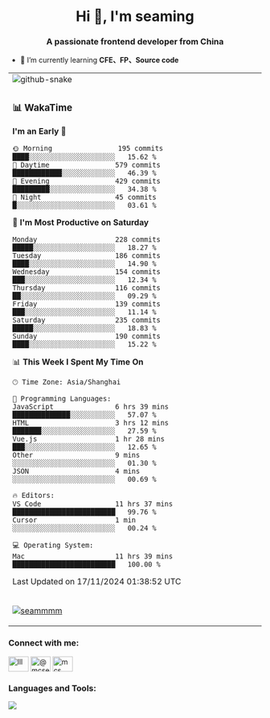<h1 align="center">Hi 👋, I'm seaming</h1>
<h3 align="center">A passionate frontend developer from China</h3>

- 🌱 I’m currently learning **CFE、FP、Source code**

<div align="center">

<table>

<tr><td>
  <img alt="github-snake" src="profile-snake-contrib/github-user-contribution.svg"/>
</td></tr>

<tr><td>

### 📊 WakaTime

<!--START_SECTION:waka-->
**I'm an Early 🐤** 

```text
🌞 Morning                195 commits         ████░░░░░░░░░░░░░░░░░░░░░   15.62 % 
🌆 Daytime                579 commits         ████████████░░░░░░░░░░░░░   46.39 % 
🌃 Evening                429 commits         █████████░░░░░░░░░░░░░░░░   34.38 % 
🌙 Night                  45 commits          █░░░░░░░░░░░░░░░░░░░░░░░░   03.61 % 
```
📅 **I'm Most Productive on Saturday** 

```text
Monday                   228 commits         █████░░░░░░░░░░░░░░░░░░░░   18.27 % 
Tuesday                  186 commits         ████░░░░░░░░░░░░░░░░░░░░░   14.90 % 
Wednesday                154 commits         ███░░░░░░░░░░░░░░░░░░░░░░   12.34 % 
Thursday                 116 commits         ██░░░░░░░░░░░░░░░░░░░░░░░   09.29 % 
Friday                   139 commits         ███░░░░░░░░░░░░░░░░░░░░░░   11.14 % 
Saturday                 235 commits         █████░░░░░░░░░░░░░░░░░░░░   18.83 % 
Sunday                   190 commits         ████░░░░░░░░░░░░░░░░░░░░░   15.22 % 
```


📊 **This Week I Spent My Time On** 

```text
🕑︎ Time Zone: Asia/Shanghai

💬 Programming Languages: 
JavaScript               6 hrs 39 mins       ██████████████░░░░░░░░░░░   57.07 % 
HTML                     3 hrs 12 mins       ███████░░░░░░░░░░░░░░░░░░   27.59 % 
Vue.js                   1 hr 28 mins        ███░░░░░░░░░░░░░░░░░░░░░░   12.65 % 
Other                    9 mins              ░░░░░░░░░░░░░░░░░░░░░░░░░   01.30 % 
JSON                     4 mins              ░░░░░░░░░░░░░░░░░░░░░░░░░   00.69 % 

🔥 Editors: 
VS Code                  11 hrs 37 mins      █████████████████████████   99.76 % 
Cursor                   1 min               ░░░░░░░░░░░░░░░░░░░░░░░░░   00.24 % 

💻 Operating System: 
Mac                      11 hrs 39 mins      █████████████████████████   100.00 % 
```


 Last Updated on 17/11/2024 01:38:52 UTC
<!--END_SECTION:waka-->

</td></tr>

<tr><td>
  <p align="left"> <a href="https://github.com/ryo-ma/github-profile-trophy"><img src="https://github-profile-trophy.vercel.app/?username=seammmm" alt="seammmm" /></a> </p>
</td></tr>
</table>

<h3 align="left">Connect with me:</h3>
<p align="left">
<a href="https://dev.to/lll" target="blank"><img align="center" src="https://raw.githubusercontent.com/rahuldkjain/github-profile-readme-generator/master/src/images/icons/Social/devto.svg" alt="lll" height="30" width="40" /></a>
<a href="https://medium.com/@mcseaming" target="blank"><img align="center" src="https://raw.githubusercontent.com/rahuldkjain/github-profile-readme-generator/master/src/images/icons/Social/medium.svg" alt="@mcseaming" height="30" width="40" /></a>
<a href="https://www.leetcode.com/mcs" target="blank"><img align="center" src="https://raw.githubusercontent.com/rahuldkjain/github-profile-readme-generator/master/src/images/icons/Social/leet-code.svg" alt="mcs" height="30" width="40" /></a>
</p>

<h3 align="left">Languages and Tools:</h3>
<img align="left" src="https://skillicons.dev/icons?i=sass,ts,jest,express,nuxt,firebase,gatsby,js,vue,react,redux,docker,discord,mongodb,stackoverflow,idea,git,vscode,github,gitlab,figma,vite,svg,next,gulp,webpack,bootstrap,jquery,swift,prisma" />
